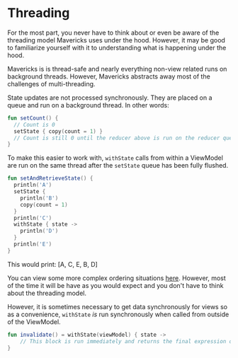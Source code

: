 # Threading

For the most part, you never have to think about or even be aware of the threading model Mavericks uses under the hood. However, it may be good to familiarize yourself with it to understanding what is happening under the hood.

Mavericks is is thread-safe and nearly everything non-view related runs on background threads. However, Mavericks abstracts away most of the challenges of multi-threading.

State updates are not processed synchronously. They are placed on a queue and run on a background thread.
In other words:
```kotlin
fun setCount() {
  // Count is 0
  setState { copy(count = 1) }
  // Count is still 0 until the reducer above is run on the reducer queue thread.
}
```

To make this easier to work with, `withState` calls from within a ViewModel are run on the same thread after the `setState` queue has been fully flushed.
```kotlin
fun setAndRetrieveState() {
  println('A')
  setState {
    println('B')
    copy(count = 1)
  }
  println('C')
  withState { state ->
    println('D')
  }
  println('E')
}
```
This would print: [A, C, E, B, D]

You can view some more complex ordering situations [here](https://github.com/airbnb/MvRx/blob/release/2.0.0/mvrx/src/test/kotlin/com/airbnb/mvrx/SetStateWithStateOrderingTest.kt). However, most of the time it will be have as you would expect and you don't have to think about the threading model.

However, it is sometimes necessary to get data synchronously for views so as a convenience, `withState` _is_ run synchronously when called from outside of the ViewModel.
```kotlin
fun invalidate() = withState(viewModel) { state ->
    // This block is run immediately and returns the final expression of this lambda.
}
```
